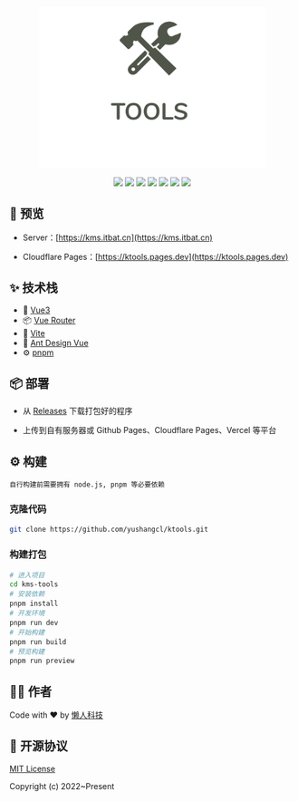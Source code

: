 <p align="center">
    <img width="400" src="./src/assets/icons/logo-readme.svg">
</p>
<div align="center">


[![](https://flat.badgen.net/github/release/yushangcl/ktools)](https://github.com/yushangcl/ktools/releases)
[![](https://flat.badgen.net/github/stars/yushangcl/ktools)](https://github.com/yushangcl/ktools/stargazers)
[![](https://flat.badgen.net/github/forks/yushangcl/ktools)](https://github.com/yushangcl/ktools/network/members)
[![](https://flat.badgen.net/github/commits/yushangcl/ktools)](https://github.com/yushangcl/ktools/commits)
[![](https://flat.badgen.net/github/issues/yushangcl/ktools)](https://github.com/yushangcl/ktools/issues)
[![](https://flat.badgen.net/github/watchers/yushangcl/ktools)](https://github.com/yushangcl/ktools/watchers)
[![](https://flat.badgen.net/github/license/yushangcl/ktools)](https://github.com/yushangcl/ktools/blob/master/LICENSE)

</div>

## 📸 预览

- Server：[https://kms.itbat.cn](https://kms.itbat.cn)

- Cloudflare Pages：[https://ktools.pages.dev](https://ktools.pages.dev)


## ✨ 技术栈

- 🌈 [Vue3](https://github.com/vuejs/core)
- 📦 [Vue Router](https://github.com/vuejs/vue-router)
- 🚀 [Vite](https://github.com/vitejs/vite)
- 🎨 [Ant Design Vue](https://github.com/vueComponent/ant-design-vue)
- ⚙️ [pnpm](https://github.com/pnpm/pnpm)

## 📦 部署


- 从 [Releases](https://github.com/yushangcl/ktools/releases) 下载打包好的程序

- 上传到自有服务器或 Github Pages、Cloudflare Pages、Vercel 等平台

## ⚙️ 构建

```
自行构建前需要拥有 node.js, pnpm 等必要依赖
```

### 克隆代码

```bash
git clone https://github.com/yushangcl/ktools.git
```

### 构建打包

```bash
# 进入项目
cd kms-tools
# 安装依赖
pnpm install
# 开发环境
pnpm run dev
# 开始构建
pnpm run build
# 预览构建
pnpm run preview
```

## 🧑‍💻 作者

Code with ❤️ by [懒人科技](https://itbat.cn '懒人科技')

## 📜 开源协议

[MIT License](./LICENSE 'MIT License')

Copyright (c) 2022~Present
